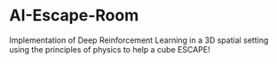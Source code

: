 # AI-Escape-Room
Implementation of Deep Reinforcement Learning in a 3D spatial setting using the principles of physics to help a cube ESCAPE!
